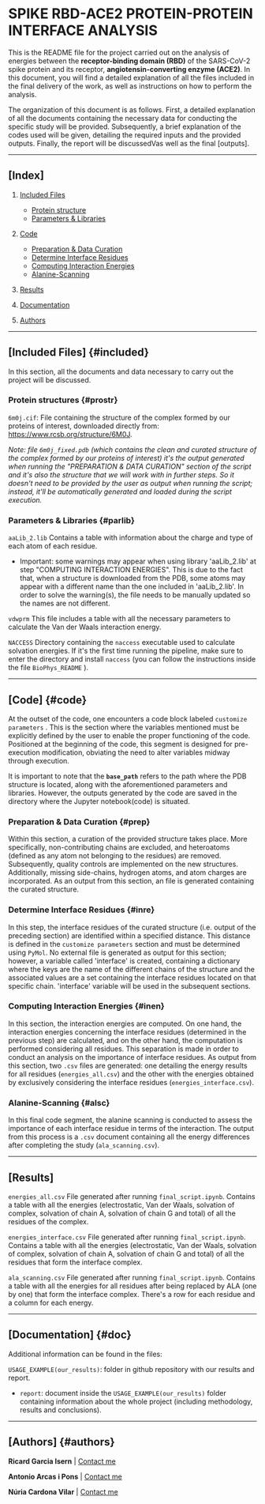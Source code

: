 # **SPIKE RBD-ACE2 PROTEIN-PROTEIN INTERFACE ANALYSIS**

This is the README file for the project carried out on the analysis of
energies between the **receptor-binding domain (RBD)** of the SARS-CoV-2
spike protein and its receptor, **angiotensin-converting enzyme
(ACE2)**. In this document, you will find a detailed explanation of all
the files included in the final delivery of the work, as well as
instructions on how to perform the analysis.

The organization of this document is as follows. First, a detailed
explanation of all the documents containing the necessary data for
conducting the specific study will be provided. Subsequently, a brief
explanation of the codes used will be given, detailing the required
inputs and the provided outputs. Finally, the report will be
discussedVas well as the final [outputs].

------------------------------------------------------------------------

## [Index]

1.  [Included Files](#included)

    -   [Protein structure](#prostr)
    -   [Parameters & Libraries](#parlib)

2.  [Code](#codes)

    -   [Preparation & Data Curation](#prep)
    -   [Determine Interface Residues](#inre)
    -   [Computing Interaction Energies](#inen)
    -   [Alanine-Scanning](#alsc)

3.  [Results](#results)

4.  [Documentation](#doc)

5.  [Authors](#authors)

------------------------------------------------------------------------

## [Included Files] {#included}

In this section, all the documents and data necessary to carry out the
project will be discussed.

### Protein structures {#prostr}

`6m0j.cif`: File containing the structure of the complex formed by our
proteins of interest, downloaded directly from:
<https://www.rcsb.org/structure/6M0J>.

*Note: file `6m0j_fixed.pdb` (which contains the clean and curated
structure of the complex formed by our proteins of interest) it's the
output generated when running the "PREPARATION & DATA CURATION" section
of the script and it's also the structure that we will work with in
further steps. So it doesn't need to be provided by the user as output
when running the script; instead, it'll be automatically generated and
loaded during the script execution.*

### Parameters & Libraries {#parlib}

`aaLib_2.lib` Contains a table with information about the charge and
type of each atom of each residue.

-   Important: some warnings may appear when using library 'aaLib_2.lib'
    at step "COMPUTING INTERACTION ENERGIES". This is due to the fact
    that, when a structure is downloaded from the PDB, some atoms may
    appear with a different name than the one included in 'aaLib_2.lib'.
    In order to solve the warning(s), the file needs to be manually
    updated so the names are not different.

`vdwprm` This file includes a table with all the necessary parameters to
calculate the Van der Waals interaction energy.

`NACCESS` Directory containing the `naccess` executable used to
calculate solvation energies. If it's the first time running the
pipeline, make sure to enter the directory and install `naccess` (you
can follow the instructions inside the file `BioPhys_README` ).

------------------------------------------------------------------------

## [Code] {#code}

At the outset of the code, one encounters a code block labeled
`customize parameters` . This is the section where the variables
mentioned must be explicitly defined by the user to enable the proper
functioning of the code. Positioned at the beginning of the code, this
segment is designed for pre-execution modification, obviating the need
to alter variables midway through execution.

It is important to note that the **`base_path`** refers to the path
where the PDB structure is located, along with the aforementioned
parameters and libraries. However, the outputs generated by the code are
saved in the directory where the Jupyter notebook(code) is situated.

### Preparation & Data Curation {#prep}

Within this section, a curation of the provided structure takes place.
More specifically, non-contributing chains are excluded, and heteroatoms
(defined as any atom not belonging to the residues) are removed.
Subsequently, quality controls are implemented on the new structures.
Additionally, missing side-chains, hydrogen atoms, and atom charges are
incorporated. As an output from this section, an file is generated
containing the curated structure.

### Determine Interface Residues {#inre}

In this step, the interface residues of the curated structure (i.e.
output of the preceding section) are identified within a specified
distance. This distance is defined in the `customize parameters` section
and must be determined using `PyMol`. No external file is generated as
output for this section; however, a variable called 'interface' is
created, containing a dictionary where the keys are the name of the
different chains of the structure and the associated values are a set
containing the interface residues located on that specific chain.
'interface' variable will be used in the subsequent sections.

### Computing Interaction Energies {#inen}

In this section, the interaction energies are computed. On one hand, the
interaction energies concerning the interface residues (determined in
the previous step) are calculated, and on the other hand, the
computation is performed considering all residues. This separation is
made in order to conduct an analysis on the importance of interface
residues. As output from this section, two `.csv` files are generated:
one detailing the energy results for all residues (`energies_all.csv`)
and the other with the energies obtained by exclusively considering the
interface residues (`energies_interface.csv`).

### Alanine-Scanning {#alsc}

In this final code segment, the alanine scanning is conducted to assess
the importance of each interface residue in terms of the interaction.
The output from this process is a `.csv` document containing all the
energy differences after completing the study (`ala_scanning.csv`).

------------------------------------------------------------------------

## [Results] 

`energies_all.csv` File generated after running `final_script.ipynb`.
Contains a table with all the energies (electrostatic, Van der Waals,
solvation of complex, solvation of chain A, solvation of chain G and
total) of all the residues of the complex.

`energies_interface.csv` File generated after running
`final_script.ipynb`. Contains a table with all the energies
(electrostatic, Van der Waals, solvation of complex, solvation of chain
A, solvation of chain G and total) of all the residues that form the
interface complex.

`ala_scanning.csv` File generated after running `final_script.ipynb`.
Contains a table with all the energies for all residues after being
replaced by ALA (one by one) that form the interface complex. There's a
row for each residue and a column for each energy.

------------------------------------------------------------------------

## [Documentation] {#doc}

Additional information can be found in the files:

`USAGE_EXAMPLE(our_results)`: folder in github repository with our
results and report.

-   `report`: document inside the `USAGE_EXAMPLE(our_results)` folder
    containing information about the whole project (including
    methodology, results and conclusions).

------------------------------------------------------------------------

## [Authors] {#authors}

**Ricard Garcia Isern** \| [Contact me](ricard.garcia@alum.esci.upf.edu)

**Antonio Arcas i Pons** \| [Contact
me](antonio.arcas@alum.esci.upf.edu)

**Núria Cardona Vilar** \| [Contact me](nuria.cardona@alum.esci.upf.edu)

